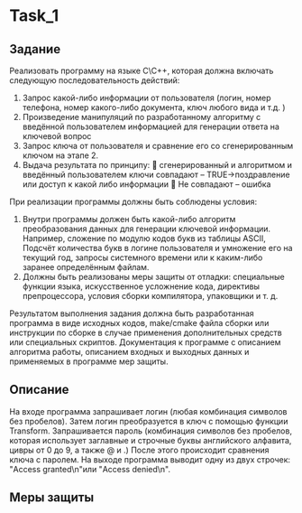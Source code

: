# Task_1

## Задание
Реализовать программу на языке C\C++, которая должна включать
следующую последовательность действий:
1. Запрос какой-либо информации от пользователя (логин, номер
телефона, номер какого-либо документа, ключ любого вида и т.д. )
2. Произведение манипуляций по разработанному алгоритму с
введённой пользователем информацией для генерации ответа на
ключевой вопрос
3. Запрос ключа от пользователя и сравнение его со сгенерированным
ключом на этапе 2.
4. Выдача результата по принципу:
 сгенерированный и алгоритмом и введённый пользователем
ключи совпадают – TRUE->поздравление или доступ к какой
либо информации
 Не совпадают – ошибка

При реализации программы должны быть соблюдены условия:
1. Внутри программы должен быть какой-либо алгоритм преобразования
данных для генерации ключевой информации. Например, сложение по
модулю кодов букв из таблицы ASCII, Подсчёт количества букв в
логине пользователя и умножение его на текущий год, запросы
системного времени или к каким-либо заранее определённым файлам.
2. Должны быть реализованы меры защиты от отладки: специальные
функции языка, искусственное усложнение кода, директивы
препроцессора, условия сборки компилятора, упаковщики и т. д.

Результатом выполнения задания должна быть разработанная программа в
виде исходных кодов, make/cmake файла сборки или инструкции по
сборке в случае применения дополнительных средств или специальных
скриптов. Документация к программе с описанием алгоритма работы,
описанием входных и выходных данных и применяемых в программе мер
защиты.

## Описание
На входе программа запрашивает логин (любая комбинация символов без пробелов). Затем логин преобразуется в ключ с помощью функции Transform.
Запрашивается пароль (комбинация символов без пробелов, которая использует заглавные и строчные буквы английского алфавита, цивры от 0 до 9, а также @ и .)
После этого происходит сравнения ключа с паролем.
На выходе программа выводит одну из двух строчек: "Access granted\n"или "Access denied\n".

## Меры защиты
